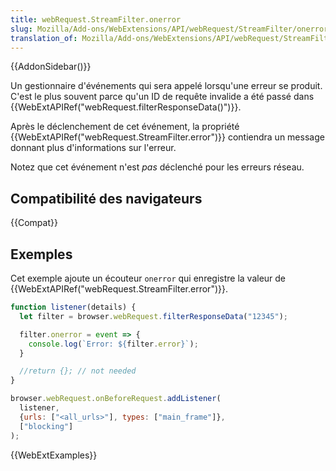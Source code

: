 ```yaml
---
title: webRequest.StreamFilter.onerror
slug: Mozilla/Add-ons/WebExtensions/API/webRequest/StreamFilter/onerror
translation_of: Mozilla/Add-ons/WebExtensions/API/webRequest/StreamFilter/onerror
---
```


{{AddonSidebar()}}

Un gestionnaire d'événements qui sera appelé lorsqu'une erreur se produit. C'est le plus souvent parce qu'un ID de requête invalide a été passé dans {{WebExtAPIRef("webRequest.filterResponseData()")}}.

Après le déclenchement de cet événement, la propriété {{WebExtAPIRef("webRequest.StreamFilter.error")}} contiendra un message donnant plus d'informations sur l'erreur.

Notez que cet événement n'est _pas_ déclenché pour les erreurs réseau.

## Compatibilité des navigateurs

{{Compat}}

## Exemples

Cet exemple ajoute un écouteur `onerror` qui enregistre la valeur de {{WebExtAPIRef("webRequest.StreamFilter.error")}}.

```js
function listener(details) {
  let filter = browser.webRequest.filterResponseData("12345");

  filter.onerror = event => {
    console.log(`Error: ${filter.error}`);
  }

  //return {}; // not needed
}

browser.webRequest.onBeforeRequest.addListener(
  listener,
  {urls: ["<all_urls>"], types: ["main_frame"]},
  ["blocking"]
);
```

{{WebExtExamples}}
